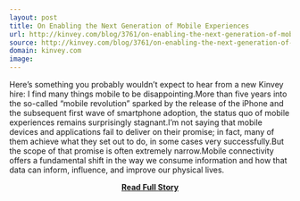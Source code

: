 ```yaml
---
layout: post
title: On Enabling the Next Generation of Mobile Experiences
url: http://kinvey.com/blog/3761/on-enabling-the-next-generation-of-mobile-experiences
source: http://kinvey.com/blog/3761/on-enabling-the-next-generation-of-mobile-experiences
domain: kinvey.com
image: 
---
```


<p>Here’s something you probably wouldn’t expect to hear from a new Kinvey hire: I find many things mobile to be disappointing.More than five years into the so-called “mobile revolution” sparked by the release of the iPhone and the subsequent first wave of smartphone adoption, the status quo of mobile experiences remains surprisingly stagnant.I’m not saying that mobile devices and applications fail to deliver on their promise; in fact, many of them achieve what they set out to do, in some cases very successfully.But the scope of that promise is often extremely narrow.Mobile connectivity offers a fundamental shift in the way we consume information and how that data can inform, influence, and improve our physical lives.</p>
<center><p><a href="http://kinvey.com/blog/3761/on-enabling-the-next-generation-of-mobile-experiences" style='padding:25px; font-sze:18px; font-weight: bold;'>Read Full Story</a></p></center>
